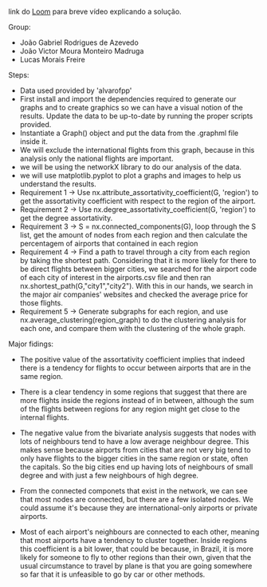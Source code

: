 link do [Loom](https://www.loom.com/share/1c71f051a25642ba94f7ff777cee8a7e) para breve vídeo explicando a solução.

Group:
- João Gabriel Rodrigues de Azevedo
- João Victor Moura Monteiro Madruga
- Lucas Morais Freire

Steps:
- Data used provided by 'alvarofpp' 
- First install and import the dependencies required to generate our graphs and to create graphics so we can have a visual notion of the results. Update the data to be up-to-date by running the proper scripts provided.
- Instantiate a Graph() object and put the data from the .graphml file inside it.
- We will exclude the international flights from this graph, because in this analysis only the national flights are important.
- we will be using the networkX library to do our analysis of the data.
- we will use matplotlib.pyplot to plot a graphs and images to help us understand the results.
- Requirement 1 -> Use nx.attribute_assortativity_coefficient(G, 'region') to get the assortativity coefficient with respect to the region of the airport.
- Requirement 2 -> Use nx.degree_assortativity_coefficient(G, 'region') to get the degree assortativity.
- Requirement 3 -> S = nx.connected_components(G), loop through the S list, get the amount of nodes from each region and then calculate the percentagem of airports that contained in each region
- Requirement 4 -> Find a path to travel through a city from each region by taking the shortest path. Considering that it is more likely for there to be direct flights between bigger cities, we searched for the airport code of each city of interest in the airports.csv file and then ran nx.shortest_path(G,"city1","city2"). With this in our hands, we search in the major air companies' websites and checked the average price for those flights.
- Requirement 5 -> Generate subgraphs for each region, and use nx.average_clustering(region_graph) to do the clustering analysis for each one, and compare them with the clustering of the whole graph.

Major fidings:
- The positive value of the assortativity coefficient implies that indeed there is a tendency for flights to occur between airports that are in the same region.

- There is a clear tendency in some regions that suggest that there are more flights inside the regions instead of in between, although the sum of the flights between regions for any region might get close to the internal flights.

- The negative value from the bivariate analysis suggests that nodes with lots of neighbours tend to have a low average neighbour degree. This makes sense because airports from cities that are not very big tend to only have flights to the bigger cities in the same region or state, often the capitals. So the big cities end up having lots of neighbours of small degree and with just a few neighbours of high degree.

- From the connected componets that exist in the network, we can see that most nodes are connected, but there are a few isolated nodes. We could assume it's because they are international-only airports or private airports.

- Most of each airport's neighbours are connected to each other, meaning that most airports have a tendency to cluster together. Inside regions this coefficient is a bit lower, that could be because, in Brazil, it is more likely for someone to fly to other regions than their own, given that the usual circumstance to travel by plane is that you are going somewhere so far that it is unfeasible to go by car or other methods.
